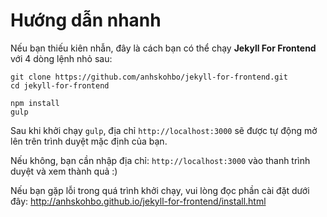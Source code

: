 Hướng dẫn nhanh
===============

Nếu bạn thiếu kiên nhẫn, đây là cách bạn có thể chạy **Jekyll For Frontend** với 4 dòng lệnh nhỏ sau:

```
git clone https://github.com/anhskohbo/jekyll-for-frontend.git
cd jekyll-for-frontend

npm install
gulp
```

Sau khi khởi chạy `gulp`, địa chỉ `http://localhost:3000` sẽ được tự động mở lên trên trình duyệt mặc định của bạn.

Nếu không, bạn cần nhập địa chỉ: `http://localhost:3000` vào thanh trình duyệt và xem thành quả :)

Nếu bạn gặp lỗi trong quá trình khởi chạy, vui lòng đọc phần cài đặt dưới đây: http://anhskohbo.github.io/jekyll-for-frontend/install.html
